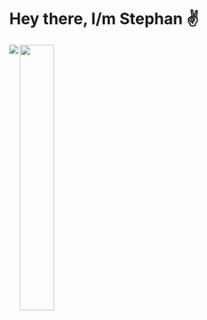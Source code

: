 # Hey there, I/m Stephan ✌️ #

<img align="left" src="https://github-readme-stats.vercel.app/api?username=stfn-ko&count_private=true&show_icons=true&theme=radical"/>

<img align="left" width="35%" src="https://github-readme-stats.vercel.app/api/top-langs/?username=stfn-ko&theme=radical&layout=compact&langs_count=8"/>






